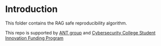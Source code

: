 # Introduction

This folder contains the RAG safe reproducibility algorithm.

This repo is supported by [ANT group](https://www.antgroup.com/) and [Cybersecurity College Student Innovation Funding Program](https://zzjh.org.cn/#/)